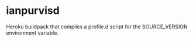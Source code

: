 # ianpurvisd
Heroku buildpack that compiles a profile.d script for the SOURCE_VERSION environment variable.
